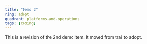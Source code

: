```yaml
---
title: "Demo 2"
ring: adopt
quadrant: platforms-and-operations
tags: [coding]
---
```


This is a revision of the 2nd demo item. It moved from trail to adopt.
